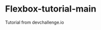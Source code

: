 # Flexbox-tutorial-main
<div>
Tutorial from devchallenge.io
<a href="https://devchallenges.io/learn/tutorial/flexbox">
</div>
